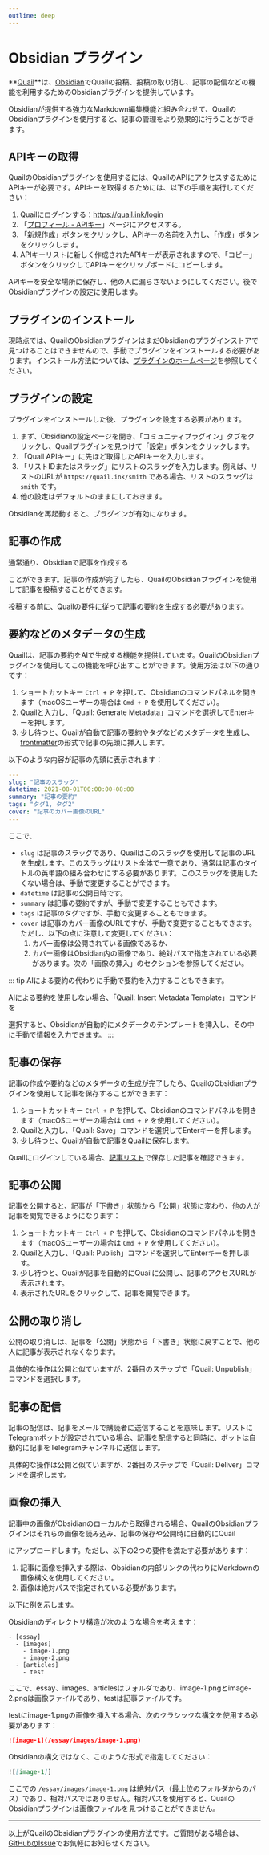 ```yaml
---
outline: deep
---
```



# Obsidian プラグイン

**[Quail](https://quail.ink "Quail Official Website")**は、[Obsidian](https://obsidian.md/)でQuailの投稿、投稿の取り消し、記事の配信などの機能を利用するためのObsidianプラグインを提供しています。

Obsidianが提供する強力なMarkdown編集機能と組み合わせて、QuailのObsidianプラグインを使用すると、記事の管理をより効果的に行うことができます。

## APIキーの取得

QuailのObsidianプラグインを使用するには、QuailのAPIにアクセスするためにAPIキーが必要です。APIキーを取得するためには、以下の手順を実行してください：

1. Quailにログインする：https://quail.ink/login
2. 「[プロフィール - APIキー](https://quail.ink/profile/apikeys)」ページにアクセスする。
3. 「新規作成」ボタンをクリックし、APIキーの名前を入力し、「作成」ボタンをクリックします。
4. APIキーリストに新しく作成されたAPIキーが表示されますので、「コピー」ボタンをクリックしてAPIキーをクリップボードにコピーします。

APIキーを安全な場所に保存し、他の人に漏らさないようにしてください。後でObsidianプラグインの設定に使用します。

## プラグインのインストール

現時点では、QuailのObsidianプラグインはまだObsidianのプラグインストアで見つけることはできませんので、手動でプラグインをインストールする必要があります。インストール方法については、[プラグインのホームページ](https://github.com/lyricat/obsidian-quail)を参照してください。

## プラグインの設定

プラグインをインストールした後、プラグインを設定する必要があります。

1. まず、Obsidianの設定ページを開き、「コミュニティプラグイン」タブをクリックし、Quailプラグインを見つけて「設定」ボタンをクリックします。
2. 「Quail APIキー」に先ほど取得したAPIキーを入力します。
3. 「リストIDまたはスラッグ」にリストのスラッグを入力します。例えば、リストのURLが `https://quail.ink/smith` である場合、リストのスラッグは `smith` です。
4. 他の設定はデフォルトのままにしておきます。

Obsidianを再起動すると、プラグインが有効になります。

## 記事の作成

通常通り、Obsidianで記事を作成する

ことができます。記事の作成が完了したら、QuailのObsidianプラグインを使用して記事を投稿することができます。

投稿する前に、Quailの要件に従って記事の要約を生成する必要があります。

## 要約などのメタデータの生成

Quailは、記事の要約をAIで生成する機能を提供しています。QuailのObsidianプラグインを使用してこの機能を呼び出すことができます。使用方法は以下の通りです：

1. ショートカットキー `Ctrl + P` を押して、Obsidianのコマンドパネルを開きます（macOSユーザーの場合は `Cmd + P` を使用してください）。
2. Quailと入力し、「Quail: Generate Metadata」コマンドを選択してEnterキーを押します。
3. 少し待つと、Quailが自動で記事の要約やタグなどのメタデータを生成し、[frontmatter](https://jekyllrb.com/docs/front-matter/)の形式で記事の先頭に挿入します。

以下のような内容が記事の先頭に表示されます：

```yaml
---
slug: "記事のスラッグ"
datetime: 2021-08-01T00:00:00+08:00
summary: "記事の要約"
tags: "タグ1, タグ2"
cover: "記事のカバー画像のURL"
---
```

ここで、

- `slug` は記事のスラッグであり、Quailはこのスラッグを使用して記事のURLを生成します。このスラッグはリスト全体で一意であり、通常は記事のタイトルの英単語の組み合わせにする必要があります。このスラッグを使用したくない場合は、手動で変更することができます。
- `datetime` は記事の公開日時です。
- `summary` は記事の要約ですが、手動で変更することもできます。
- `tags` は記事のタグですが、手動で変更することもできます。
- `cover` は記事のカバー画像のURLですが、手動で変更することもできます。ただし、以下の点に注意して変更してください：
  1. カバー画像は公開されている画像であるか、
  2. カバー画像はObsidian内の画像であり、絶対パスで指定されている必要があります。次の「画像の挿入」のセクションを参照してください。

::: tip
AIによる要約の代わりに手動で要約を入力することもできます。

AIによる要約を使用しない場合、「Quail: Insert Metadata Template」コマンドを

選択すると、Obsidianが自動的にメタデータのテンプレートを挿入し、その中に手動で情報を入力できます。
:::

## 記事の保存

記事の作成や要約などのメタデータの生成が完了したら、QuailのObsidianプラグインを使用して記事を保存することができます：

1. ショートカットキー `Ctrl + P` を押して、Obsidianのコマンドパネルを開きます（macOSユーザーの場合は `Cmd + P` を使用してください）。
2. Quailと入力し、「Quail: Save」コマンドを選択してEnterキーを押します。
3. 少し待つと、Quailが自動で記事をQuailに保存します。

Quailにログインしている場合、[記事リスト](https://quail.ink/dashboard)で保存した記事を確認できます。

## 記事の公開

記事を公開すると、記事が「下書き」状態から「公開」状態に変わり、他の人が記事を閲覧できるようになります：

1. ショートカットキー `Ctrl + P` を押して、Obsidianのコマンドパネルを開きます（macOSユーザーの場合は `Cmd + P` を使用してください）。
2. Quailと入力し、「Quail: Publish」コマンドを選択してEnterキーを押します。
3. 少し待つと、Quailが記事を自動的にQuailに公開し、記事のアクセスURLが表示されます。
4. 表示されたURLをクリックして、記事を閲覧できます。

## 公開の取り消し

公開の取り消しは、記事を「公開」状態から「下書き」状態に戻すことで、他の人に記事が表示されなくなります。

具体的な操作は公開と似ていますが、2番目のステップで「Quail: Unpublish」コマンドを選択します。

## 記事の配信

記事の配信は、記事をメールで購読者に送信することを意味します。リストにTelegramボットが設定されている場合、記事を配信すると同時に、ボットは自動的に記事をTelegramチャンネルに送信します。

具体的な操作は公開と似ていますが、2番目のステップで「Quail: Deliver」コマンドを選択します。

## 画像の挿入

記事中の画像がObsidianのローカルから取得される場合、QuailのObsidianプラグインはそれらの画像を読み込み、記事の保存や公開時に自動的にQuail

にアップロードします。ただし、以下の2つの要件を満たす必要があります：

1. 記事に画像を挿入する際は、Obsidianの内部リンクの代わりにMarkdownの画像構文を使用してください。
2. 画像は絶対パスで指定されている必要があります。

以下に例を示します。

Obsidianのディレクトリ構造が次のような場合を考えます：

```
- [essay]
  - [images]
    - image-1.png
    - image-2.png
  - [articles]
    - test
```

ここで、essay、images、articlesはフォルダであり、image-1.pngとimage-2.pngは画像ファイルであり、testは記事ファイルです。

testにimage-1.pngの画像を挿入する場合、次のクラシックな構文を使用する必要があります：

```markdown
![image-1](/essay/images/image-1.png)
```

Obsidianの構文ではなく、このような形式で指定してください：

```markdown
![[image-1]]
```

ここでの `/essay/images/image-1.png` は絶対パス（最上位のフォルダからのパス）であり、相対パスではありません。相対パスを使用すると、QuailのObsidianプラグインは画像ファイルを見つけることができません。

---

以上がQuailのObsidianプラグインの使用方法です。ご質問がある場合は、[GitHubのIssue](https://github.com/lyricat/obsidian-quail/issues)でお気軽にお知らせください。
